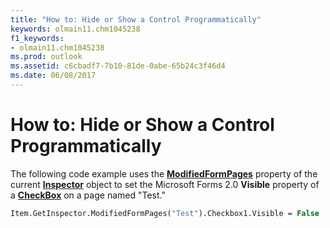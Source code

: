 ```yaml
---
title: "How to: Hide or Show a Control Programmatically"
keywords: olmain11.chm1045238
f1_keywords:
- olmain11.chm1045238
ms.prod: outlook
ms.assetid: c6cbadf7-7b10-81de-0abe-65b24c3f46d4
ms.date: 06/08/2017
---
```



# How to: Hide or Show a Control Programmatically

The following code example uses the **[ModifiedFormPages](inspector-modifiedformpages-property-outlook.md)** property of the current **[Inspector](inspector-object-outlook.md)** object to set the Microsoft Forms 2.0 **Visible** property of a **[CheckBox](checkbox-object-outlook-forms-script.md)** on a page named "Test."


```vb
Item.GetInspector.ModifiedFormPages("Test").Checkbox1.Visible = False
```


